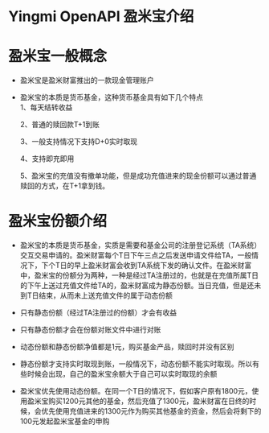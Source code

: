 Yingmi OpenAPI 盈米宝介绍
=================================

# 盈米宝一般概念

* 盈米宝是盈米财富推出的一款现金管理账户

* 盈米宝的本质是货币基金，这种货币基金具有如下几个特点    
	1、每天结转收益    
	
	2、普通的赎回款T+1到账    
	
	3、一般支持情况下支持D+0实时取现   
	
	4、支持即充即用    
	
	5、盈米宝的充值没有撤单功能，但是成功充值进来的现金份额可以通过普通赎回的方式，在T+1拿到钱。


# 盈米宝份额介绍

* 盈米宝的本质是货币基金，实质是需要和基金公司的注册登记系统（TA系统）交互交易申请的。盈米财富每个T日下午三点之后发送申请文件给TA，一般情况下，下个T日的早上盈米财富会收到TA系统下发的确认文件。在盈米财富中，盈米宝的份额分为两种，一种是经过TA注册过的，也就是在充值所属T日的下午上送过充值文件给TA的，盈米财富成为静态份额。当日充值，但是还未到T日结束，从而未上送充值文件的属于动态份额

* 只有静态份额（经过TA注册过的份额）才会有收益

* 只有静态份额才会在份额对账文件中进行对账    

* 动态份额和静态份额净值都是1元，购买基金产品，赎回时并没有区别

* 静态份额才支持实时取现到账，一般情况下，动态份额不能实时取现。所以有些时候会出现，自己的盈米宝余额大于自己可以实时取现的余额

* 盈米宝优先使用动态份额。在同一个T日的情况下，假如客户原有1800元，使用盈米宝购买1200元其他的基金，然后充值了1300元，盈米财富在日终的时候，会优先使用充值进来的1300元作为购买其他基金的资金，然后会将剩下的100元发起盈米宝基金的申购